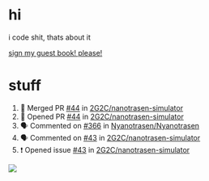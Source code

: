 # hi
i code shit, thats about it

[sign my guest book! please!](https://github.com/Just-a-Unity-Dev/Just-a-Unity-Dev/issues/new?&body=Sign%20my%20guest%20book%20by%20placing%20your%20name%20in%20the%20title,%20how%27d%20you%20get%20to%20this%20page%20and%20why?%20Don%27t%20forget%20you%20have%20an%20entire%20notebook%20in%20your%20hands!)


# stuff
<!--START_SECTION:activity-->
1. 🎉 Merged PR [#44](https://github.com/2G2C/nanotrasen-simulator/pull/44) in [2G2C/nanotrasen-simulator](https://github.com/2G2C/nanotrasen-simulator)
2. 💪 Opened PR [#44](https://github.com/2G2C/nanotrasen-simulator/pull/44) in [2G2C/nanotrasen-simulator](https://github.com/2G2C/nanotrasen-simulator)
3. 🗣 Commented on [#366](https://github.com/Nyanotrasen/Nyanotrasen/issues/366) in [Nyanotrasen/Nyanotrasen](https://github.com/Nyanotrasen/Nyanotrasen)
4. 🗣 Commented on [#43](https://github.com/2G2C/nanotrasen-simulator/issues/43) in [2G2C/nanotrasen-simulator](https://github.com/2G2C/nanotrasen-simulator)
5. ❗️ Opened issue [#43](https://github.com/2G2C/nanotrasen-simulator/issues/43) in [2G2C/nanotrasen-simulator](https://github.com/2G2C/nanotrasen-simulator)
<!--END_SECTION:activity-->

![](https://github-profile-summary-cards.vercel.app/api/cards/profile-details?username=Just-a-Unity-Dev&theme=solarized_dark)
